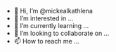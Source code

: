 - 👋 Hi, I’m @mickealkathlena
- 👀 I’m interested in ...
- 🌱 I’m currently learning ...
- 💞️ I’m looking to collaborate on ...
- 📫 How to reach me ...

<!---
mickealkathlena/mickealkathlena is a ✨ special ✨ repository because its `README.md` (this file) appears on your GitHub profile.
You can click the Preview link to take a look at your changes.
--->

